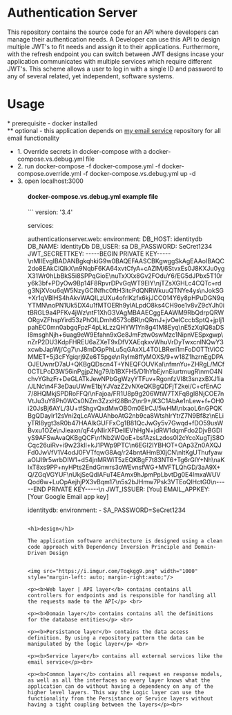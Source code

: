 # Authentication Server

This repository contains the source code for an API where developers can manage their authentication needs. A Developer can use this API to design multiple JWT's to fit needs and assign it to their applications. Furthermore, with the refresh endpoint you can switch between JWT designs incase your application communicates with multiple services which require different JWT's. This scheme allows a user to log in with a single ID and password to any of several related, yet independent, software systems.

<h1> Usage </h1>
  * prerequisite - docker installed <br/>
  ** optional - this application depends on <a href="https://github.com/JeroenMBooij/EmailService" target="_blank">my email service</a> repository for all email functionality
  <br/>
  <ul>
   <li> 1. Override secrets in docker-compose with a docker-compose.vs.debug.yml file</li>
   <li> 2. run docker-compose -f docker-compose.yml -f docker-compose.override.yml -f docker-compose.vs.debug.yml up -d</li>
   <li> 3. open localhost:3000</li>
 <ul/>

<h4>docker-compose.vs.debug.yml example file</h4>
```
version: '3.4'

services:

  authenticationserver.web:
    environment:
      DB_HOST: identitydb
      DB_NAME: IdentityDb
      DB_USER: sa
      DB_PASSWORD: SeCret1234
      JWT_SECRETTKEY: -----BEGIN PRIVATE KEY-----\nMIIEvgIBADANBgkqhkiG9w0BAQEFAASCBKgwggSkAgEAAoIBAQC2do8EAkClQlkX\n9NqbF6KA64xvtCfyA+cAZlM/6StvxEs0J8KXJu0ygX31Wr0hLbBkS5i8SPPqGioE\nuTxXXx8Gv2FOduY6/EG5dJPbx5T10ry6k3bf+PDyOw9Bp14F8RpvrDPvGqWT9EIY\njTZsXGHLc4CQTc+rdg3NjXVou6qW5NzyGCINfhc0ftH3itcPdQNRWkuuQTNYe4ys\nJokSG+Xr1qVBlHS4hAkvWAQILzUXu4ofrlKzfx6kjJCC014Y6y8pHPuDGN9qYTMN\noPN1Uk5DX4u1fMTOERh9ylALpdO8ks4CH9oe1v8vZ9cYJh0itBRGL9a4PFKv4jWz\ntF1XhG3VAgMBAAECggEAAWM9RbQdrpQRWORgvZFhspYird53zPhOILDmh6573oBR\nQRmJ+jvOeICccbSptQ+jpIj1pahEC0mn0abgqFpzF4pLkLzzQHYW1Yn8g41M8Eyq\nE5zXqIQ8aDSI8msghNjh+6uag9eW9Efahn9xGe8JmFztw0swMzc1NipnVESpxgwp\nZrP2DU3KdpFHREU6aZXeT9xDfVXAEqkxvWhuVrDyTwxcnlNQwY3xcwbJapWj/Cg7\nJ8mDGpPhLu5qGAxXL4TOLBReri1mFoDOTTtViCCMMET+5j3cFYgiqrj9Ze6T5pge\nRyIm8ffyMOXS/9+w18Z1hzrnEgDPAOJEUwnrD7aU+QKBgQDscn4T+YNEQFOUVKal\nfmnYu+ZHRgL/MCf0CTLPoD3W56inPgjpZNg79/b1BXFH5/D1hYbEjvnEiurtmugR\nmO4NchvYGhzFr+DeGLATkJewNPbGgWzyYTFuv+RgonfzVI8t3snzxBXJ1ia/JLNc\n4F3eDauUWwE1bjYJVazZ2vNXeQKBgQDFjT2kei/C+cfEnAC7/8HQMkjSPDRoFFQ/\nFajoa/FR1U8p9g206WtW7TXFq8gI8NjCOE7nVtJu3uY8Ph0WCs0NZm3ZzxH28Bn2\nr9+/K3C1AbAe1nLew+f+OH0i20JsBj6AYL/3U+tfShgvQxdMwOBOm0EIrCJ/5wHM\nlxaoL6nGPQKBgQDaylr12sVni2qLcAVAUAhboAtG2nb9ca8WtshIrYtrZ7N9Bf8z\nELiyTRI8ygt3sR0b47HAAlkGUFFxCg1B81QcJwGy5v7Gwqd+fDO59usWBvxu1OZe\nJieaxn/qF4yNIirXFDellEVhHgN+jdRW1dqmFdo2DjvBGDlyS9AFSwAvaQKBgQCF\nfNb2WQoE+bsfAzsLzdos0I2cYcoXugTjS8OCqc26uiRv+i9w23kIl+kJ1PWp9PTC\n6EGI2IYBHOT+OAp3Zn0AXQJFd0JwVfV1V4odJ0FVTfqwG8Aq/r24bntAHmBXljCN\nltKgUThufyawaOlJl9r5wrbDIW1+d54jnMRWiT5zEQKBgF7t83NT6+Tg6rGlY+Nh\naKlxT8xs9PP+nyHPts2EndGnwrs3oWEvnsfWG+MVFTLQhGD/3aA9X+Q/ZGqVGYUF\nUkjSeQdlAFuT4EAmx9hJpmPpLbvtDg0E4ImxaWUVQod6w+LuOpAejhjPX3vBqm17\n5s2bJHmw7Psk3VTEoQlHctG0\n-----END PRIVATE KEY-----\n
      JWT_ISSUER: [You]
      EMAIL_APPKEY: [Your Google Email app key]

  identitydb:
    environment:
      - SA_PASSWORD=SeCret1234
```

<h1>design</h1>

The application software architecture is designed using a clean code approach with Dependency Inversion Principle and Domain-Driven Design


<img src="https://i.imgur.com/Toqkgg9.png" width="1000" style="margin-left: auto; margin-right:auto;"/>

<p><b>Web layer | API layer</b> contains contains all controllers for endpoints and is responsible for handling all the requests made to the API</p> <br>

<p><b>Domain layer</b> contains contains all the definitions for the database entities</p> <br>

<p><b>Persistance layer</b> contains the data access definition. By using a repository pattern the data can be manipulated by the logic layer</p> <br>

<p><b>Service layer</b> contains all external services like the email service</p><br>

<p><b>Common layer</b> contains all request en response models, as well as all the interfaces so every layer knows what the application can do without having a dependency on any of the higher level layers. This way the Logic layer can use the functionality from the Persistance or Service layers without having a tight coupling between the layers</p><br>

